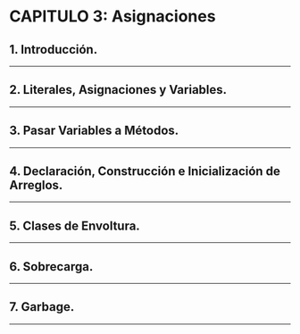 # CAPITULO 3: Asignaciones

## 1. Introducción.
___

## 2. Literales, Asignaciones y Variables.
___

## 3. Pasar Variables a Métodos.
___

## 4. Declaración, Construcción e Inicialización de Arreglos.
___

## 5. Clases de Envoltura.
___

## 6. Sobrecarga.
___

## 7. Garbage.
___
